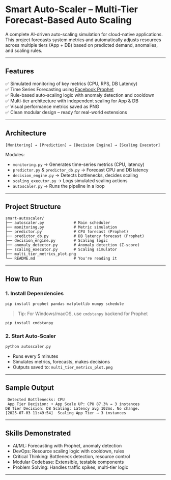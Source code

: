 # Smart Auto-Scaler – Multi-Tier Forecast-Based Auto Scaling

A complete AI-driven auto-scaling simulation for cloud-native applications. This project forecasts system metrics and automatically adjusts resources across multiple tiers (App + DB) based on predicted demand, anomalies, and scaling rules.

---

##  Features

✅ Simulated monitoring of key metrics (CPU, RPS, DB Latency)  
✅ Time Series Forecasting using [Facebook Prophet](https://facebook.github.io/prophet/)  
✅ Rule-based auto-scaling logic with anomaly detection and cooldown  
✅ Multi-tier architecture with independent scaling for App & DB  
✅ Visual performance metrics saved as PNG  
✅ Clean modular design – ready for real-world extensions

---

## Architecture

```
[Monitoring] → [Prediction] → [Decision Engine] → [Scaling Executor]
```

Modules:
- `monitoring.py` → Generates time-series metrics (CPU, latency)
- `predictor.py` & `predictor_db.py` → Forecast CPU and DB latency
- `decision_engine.py` → Detects bottlenecks, decides scaling
- `scaling_executor.py` → Logs simulated scaling actions
- `autoscaler.py` → Runs the pipeline in a loop

---

##  Project Structure

```
smart-autoscaler/
├── autoscaler.py             # Main scheduler
├── monitoring.py             # Metric simulation
├── predictor.py              # CPU forecast (Prophet)
├── predictor_db.py           # DB latency forecast (Prophet)
├── decision_engine.py        # Scaling logic
├── anomaly_detector.py       # Anomaly detection (Z-score)
├── scaling_executor.py       # Scaling simulator
├── multi_tier_metrics_plot.png
└── README.md                 # You're reading it
```

---

## How to Run

### 1. Install Dependencies

```bash
pip install prophet pandas matplotlib numpy schedule
```

> Tip: For Windows/macOS, use `cmdstanpy` backend for Prophet

```bash
pip install cmdstanpy
```

### 2. Start Auto-Scaler

```bash
python autoscaler.py
```

- Runs every 5 minutes
- Simulates metrics, forecasts, makes decisions
- Outputs saved to: `multi_tier_metrics_plot.png`

---

## Sample Output

```
 Detected Bottlenecks: CPU
 App Tier Decision: ⬆ App Scale UP: CPU 87.3% → 3 instances
DB Tier Decision: DB Scaling: Latency avg 102ms. No change.
[2025-07-03 11:49:54]  Scaling App Tier → 3 instances
```

---

## Skills Demonstrated

- AI/ML: Forecasting with Prophet, anomaly detection
- DevOps: Resource scaling logic with cooldown, rules
- Critical Thinking: Bottleneck detection, resource control
- Modular Codebase: Extensible, testable components
- Problem Solving: Handles traffic spikes, multi-tier logic

---


